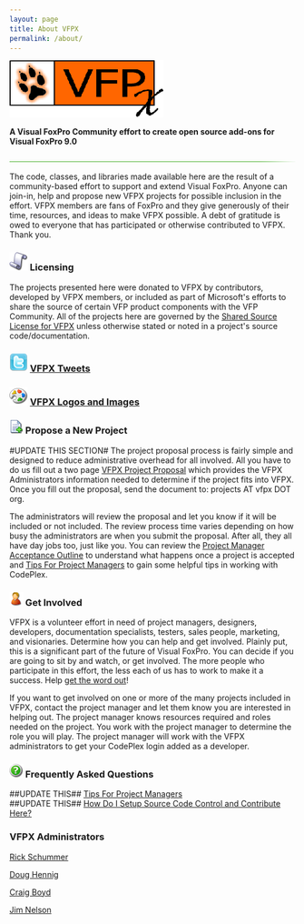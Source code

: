 ```yaml
---
layout: page
title: About VFPX
permalink: /about/
---
```


![](vfpxbanner.gif)

**A Visual FoxPro Community effort to create open source add-ons for Visual FoxPro 9.0**

![](hr-g.png)

The code, classes, and libraries made available here are the result of a community-based effort to support and extend Visual FoxPro. Anyone can join-in, help and propose new VFPX projects for possible inclusion in the effort. VFPX members are fans of FoxPro and they give generously of their time, resources, and ideas to make VFPX possible. A debt of gratitude is owed to everyone that has participated or otherwise contributed to VFPX. Thank you.

### ![scroll.png](scroll.png) Licensing

The projects presented here were donated to VFPX by contributors, developed by VFPX members, or included as part of Microsoft's efforts to share the source of certain VFP product components with the VFP Community. All of the projects here are governed by the [Shared Source License for VFPX](license.md) unless otherwise stated or noted in a project's source code/documentation.

### ![tweet.png](tweet.png) [VFPX Tweets](https://twitter.com/vfpx)

### ![palette.png](palette.png) [VFPX Logos and Images](logos.md)

### ![newproject.png](newproject.png) Propose a New Project

#UPDATE THIS SECTION# The project proposal process is fairly simple and designed to reduce administrative overhead for all involved. All you have to do us fill out a two page [VFPX Project Proposal](releases/view/8433) which provides the VFPX Administrators information needed to determine if the project fits into VFPX. Once you fill out the proposal, send the document to: projects AT vfpx DOT org.  

The administrators will review the proposal and let you know if it will be included or not included. The review process time varies depending on how busy the administrators are when you submit the proposal. After all, they all have day jobs too, just like you. You can review the [Project Manager Acceptance Outline](/wikipage?title=Project%20Manager%20Acceptance%20Outline&referringTitle=Home) to understand what happens once a project is accepted and [Tips For Project Managers](/wikipage?title=Tips%20For%20Project%20Managers&referringTitle=Home) to gain some helpful tips in working with CodePlex.

### ![getinvolved.png](getinvolved.png) Get Involved

VFPX is a volunteer effort in need of project managers, designers, developers, documentation specialists, testers, sales people, marketing, and visionaries. Determine how you can help and get involved. Plainly put, this is a significant part of the future of Visual FoxPro. You can decide if you are going to sit by and watch, or get involved. The more people who participate in this effort, the less each of us has to work to make it a success. Help [get the word out](promote.md)!  

If you want to get involved on one or more of the many projects included in VFPX, contact the project manager and let them know you are interested in helping out. The project manager knows resources required and roles needed on the project. You work with the project manager to determine the role you will play. The project manager will work with the VFPX administrators to get your CodePlex login added as a developer.

### ![faq.png](faq.png) Frequently Asked Questions

##UPDATE THIS## [Tips For Project Managers](/wikipage?title=Tips%20For%20Project%20Managers&referringTitle=Home)  
##UPDATE THIS## [How Do I Setup Source Code Control and Contribute Here?](/wikipage?title=How%20Do%20I%20Setup%20Source%20Code%20Control%20and%20Contribute%20Here%3f&referringTitle=Home)

### VFPX Administrators

[Rick Schummer](mailto:rick@rickschummer.com)

[Doug Hennig](mailto:dhennig@stonefield.com)

[Craig Boyd](mailto:craig@sweetpotatosoftware.com)

[Jim Nelson](mailto:jimrnelson@gmail.com)